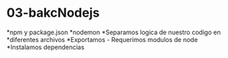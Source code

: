 # 03-bakcNodejs

*npm y package.json
*nodemon
*Separamos logica de nuestro codigo en *diferentes archivos
*Exportamos - Requerimos modulos de node
*Instalamos dependencias
